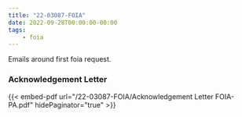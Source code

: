 ```yaml
---
title: "22-03087-FOIA"
date: 2022-09-28T00:00:00-00:00
tags:
    - foia
---
```


Emails around first foia request.

### Acknowledgement Letter

{{< embed-pdf url="/22-03087-FOIA/Acknowledgement Letter FOIA-PA.pdf" hidePaginator="true" >}}